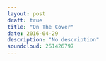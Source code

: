 ```yaml
---
layout: post
draft: true
title: "On The Cover"
date: 2016-04-29
description: "No description"
soundcloud: 261426797
---
```

